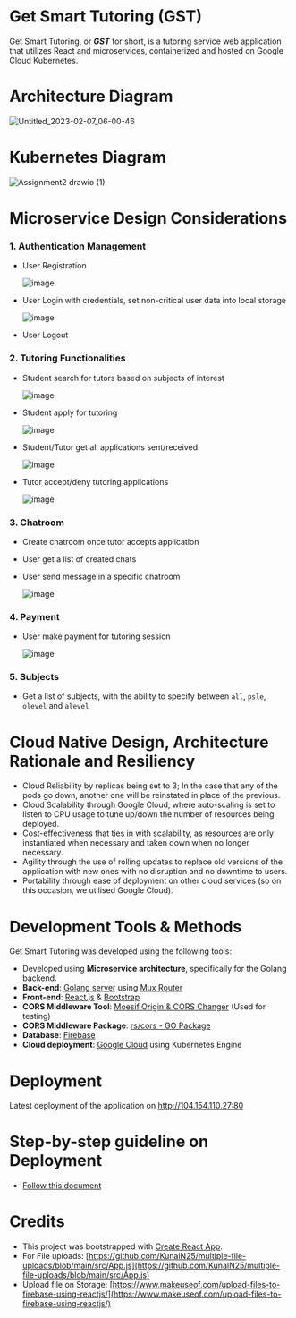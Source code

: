 # Get Smart Tutoring (GST)

Get Smart Tutoring, or _**GST**_ for short, is a tutoring service web application that utilizes React and microservices, containerized and hosted on Google Cloud Kubernetes. 

# Architecture Diagram 

![Untitled_2023-02-07_06-00-46](https://user-images.githubusercontent.com/73156798/217161530-b8a4b3f1-0547-4ae8-8456-e4ff595b9bde.png)

# Kubernetes Diagram

![Assignment2 drawio (1)](https://user-images.githubusercontent.com/73086331/217268101-eff4e2e2-6992-48b6-bfe9-828c7da2f3f5.png)

# Microservice Design Considerations
### 1. Authentication Management
- User Registration

  ![image](https://user-images.githubusercontent.com/73156798/216923148-bbe91320-07d9-4b09-b81a-f4f6755a455c.png)
  
- User Login with credentials, set non-critical user data into local storage

  ![image](https://user-images.githubusercontent.com/73156798/216917763-783e3d68-a48f-4cb5-82cd-28171714d17f.png)
  
- User Logout
### 2. Tutoring Functionalities
- Student search for tutors based on subjects of interest

  ![image](https://user-images.githubusercontent.com/73156798/216924054-70069754-eeae-4a8e-a387-3237c4570290.png)


- Student apply for tutoring

  ![image](https://user-images.githubusercontent.com/73156798/216925103-f392a524-1385-4979-a603-a33e24cd69ec.png)


- Student/Tutor get all applications sent/received

  ![image](https://user-images.githubusercontent.com/73156798/216925473-07b032f0-8ad8-49d9-9946-c4ea027f303a.png)


- Tutor accept/deny tutoring applications

  ![image](https://user-images.githubusercontent.com/73156798/216925695-76be51b4-cc82-4ee6-9bc8-f3c2f0c4db78.png)


### 3. Chatroom 
- Create chatroom once tutor accepts application
- User get a list of created chats
- User send message in a specific chatroom

  ![image](https://user-images.githubusercontent.com/73156798/216926693-eb2b41ce-7ff3-4787-b502-5e78766a0661.png)

### 4. Payment
- User make payment for tutoring session

  ![image](https://user-images.githubusercontent.com/73156798/216927211-5ab436a1-7dae-4df8-aeaa-5d9678dedb57.png)

### 5. Subjects
- Get a list of subjects, with the ability to specify between `all`, `psle`, `olevel` and `alevel`

# Cloud Native Design, Architecture Rationale and Resiliency

- Cloud Reliability by replicas being set to 3; In the case that any of the pods go down, another one will be reinstated in place of the previous.
- Cloud Scalability through Google Cloud, where auto-scaling is set to listen to CPU usage to tune up/down the number of resources being deployed.
- Cost-effectiveness that ties in with scalability, as resources are only instantiated when necessary and taken down when no longer necessary.
- Agility through the use of rolling updates to replace old versions of the application with new ones with no disruption and no downtime to users.
- Portability through ease of deployment on other cloud services (so on this occasion, we utilised Google Cloud).

# Development Tools & Methods
Get Smart Tutoring was developed using the following tools:
- Developed using **Microservice architecture**, specifically for the Golang backend.
- **Back-end**: [Golang server](https://go.dev/) using [Mux Router](https://github.com/gorilla/mux)
- **Front-end**: [React.js](https://reactjs.org/) & 
             [Bootstrap](https://getbootstrap.com/)
- **CORS Middleware Tool**: [Moesif Origin & CORS Changer](https://chrome.google.com/webstore/detail/moesif-origin-cors-change/digfbfaphojjndkpccljibejjbppifbc) (Used for testing)
- **CORS Middleware Package**: [rs/cors - GO Package](https://github.com/rs/cors)
- **Database**: [Firebase](https://firebase.google.com)
- **Cloud deployment**: [Google Cloud](https://cloud.google.com) using Kubernetes Engine

# Deployment
Latest deployment of the application on [http://104.154.110.27:80 ](http://104.154.110.27:80)

# Step-by-step guideline on Deployment
- [Follow this document](https://github.com/Chen-Han-NP/eti_assignment2/blob/adc33dca8516c388196b69a3264706c46b66b99f/Step-by-step%20Guideline.docx)


# Credits
- This project was bootstrapped with [Create React App](https://github.com/facebook/create-react-app).
- For File uploads: [https://github.com/KunalN25/multiple-file-uploads/blob/main/src/App.js](https://github.com/KunalN25/multiple-file-uploads/blob/main/src/App.js)
- Upload file on Storage: [https://www.makeuseof.com/upload-files-to-firebase-using-reactjs/](https://www.makeuseof.com/upload-files-to-firebase-using-reactjs/)

